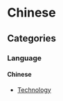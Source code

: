 Chinese
=======


Categories
----------


### Language 

#### Chinese

  * [Technology](language/chinese/technology.md)
